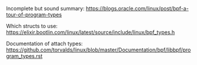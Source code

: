 Incomplete but sound summary: https://blogs.oracle.com/linux/post/bpf-a-tour-of-program-types

Which structs to use: https://elixir.bootlin.com/linux/latest/source/include/linux/bpf_types.h

Documentation of attach types: https://github.com/torvalds/linux/blob/master/Documentation/bpf/libbpf/program_types.rst
